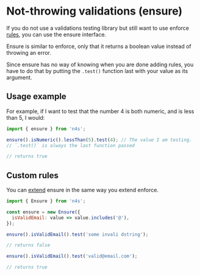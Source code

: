 # Not-throwing validations (ensure)

If you do not use a validations testing library but still want to use enforce [rules](./rules), you can use the ensure interface.

Ensure is similar to enforce, only that it returns a boolean value instead of throwing an error.

Since ensure has no way of knowing when you are done adding rules, you have to do that by putting the `.test()` function last with your value as its argument.

## Usage example

For example, if I want to test that the number 4 is both numeric, and is less than 5, I would:

```js
import { ensure } from 'n4s';

ensure().isNumeric().lessThan(5).test(4); // The value I am testing.
// `.test()` is always the last function passed

// returns true
```

## Custom rules

You can [extend](./custom) ensure in the same way you extend enforce.

```js
import { Ensure } from 'n4s';

const ensure = new Ensure({
  isValidEmail: value => value.includes('@'),
});

ensure().isValidEmail().test('some invali dstring');

// returns false

ensure().isValidEmail().test('valid@email.com');

// returns true
```
